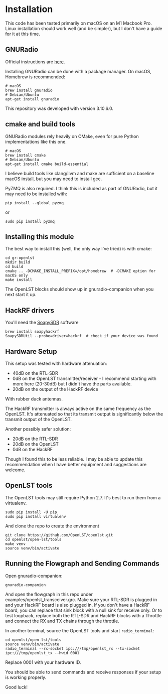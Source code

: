 # Installation

This code has been tested primarily on macOS on an M1 Macbook Pro. Linux installation should work well (and be simpler), but I don't have a guide for it at this time.

## GNURadio

Official instructions are [here](https://wiki.gnuradio.org/index.php/InstallingGR).

Installing GNURadio can be done with a package manager. On macOS, Homebrew is recommended:

    # macOS
    brew install gnuradio
    # Debian/Ubuntu
    apt-get install gnuradio

This repository was developed with version 3.10.6.0.

## cmake and build tools

GNURadio modules rely heavily on CMake, even for pure Python implementations like this one.

    # macOS
    brew install cmake
    # Debian/Ubuntu
    apt-get install cmake build-essential

I believe build tools like clang/llvm and make are sufficient on a baseline macOS install, but you may need to install gcc.

PyZMQ is also required. I think this is included as part of GNURadio, but it may need to be installed with:

    pip install --global pyzmq

or

    sudo pip install pyzmq


## Installing this module

The best way to install this (well, the only way I've tried) is with cmake:

    cd gr-openlst
    mkdir build
    cd build
    cmake .. -DCMAKE_INSTALL_PREFIX=/opt/homebrew  # -DCMAKE option for macOS only
    make install

The OpenLST blocks should show up in gnuradio-companion when you next start it up.

## HackRF drivers

You'll need the [SoapySDR](https://formulae.brew.sh/formula/soapysdr) software

    brew install soapyhackrf
    SoapySDRUtil --probe=driver=hackrf  # check if your device was found

## Hardware Setup

This setup was tested with hardware attenuation:

 * 40dB on the RTL-SDR
 * 0dB on the OpenLST transmitter/receiver - I recommend starting with more here (20-30dB) but I didn't have the parts available.
 * 20dB on the output of the HackRF device

With rubber duck antennas.

The HackRF transmitter is always active on the same frequency as the OpenLST. It's attenuated so that its transmit output is significantly below the transmit output of the OpenLST.

Another possibly safer solution:

 * 20dB on the RTL-SDR
 * 20dB on the OpenLST
 * 0dB on the HackRF

Though I found this to be less reliable. I may be able to update this recommendation when I have better equipment and suggestions are welcome.

## OpenLST tools

The OpenLST tools may still require Python 2.7. It's best to run them from a virtualenv.

    sudo pip install -U pip
    sudo pip install virtualenv

And clone the repo to create the environment

    git clone https://github.com/OpenLST/openlst.git
    cd openlst/open-lst/tools
    make venv
    source venv/bin/activate


## Running the Flowgraph and Sending Commands

Open gnuradio-companion:

    gnuradio-companion

And open the flowgraph in this repo under examples/openlst_transceiver.grc. Make sure your RTL-SDR is plugged in and your HackRF board is also plugged in. If you don't have a HackRF board, you can replace that sink block with a null sink for receive only. Or to test loopback, replace both the RTL-SDR and HackRF blocks with a Throttle and connect the RX and TX chains through the throttle.

In another terminal, source the OpenLST tools and start `radio_terminal`:

    cd openlst/open-lst/tools
    source venv/bin/activate
    radio_terminal --rx-socket ipc:///tmp/openlst_rx --tx-socket ipc:///tmp/openlst_tx --hwid 0001

Replace 0001 with your hardware ID.

You should be able to send commands and receive responses if your setup is working properly.

Good luck!
